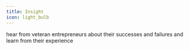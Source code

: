 ```yaml
---
title: Insight
icon: light_bulb
---
```

hear from veteran entrepreneurs about their successes and failures and learn from their experience
